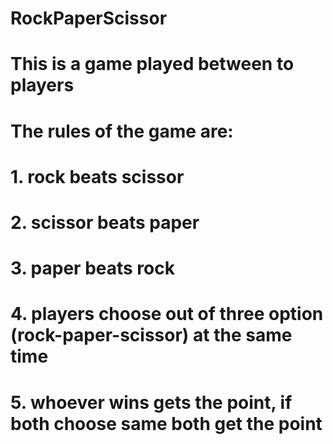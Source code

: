 # RockPaperScissor

# This is a game played between to players
# The rules of the game are:
#  1. rock beats scissor
#  2. scissor beats paper
#  3. paper beats rock
#  4. players choose out of three option (rock-paper-scissor) at the same time
#  5. whoever wins gets the point, if both choose same both get the point
